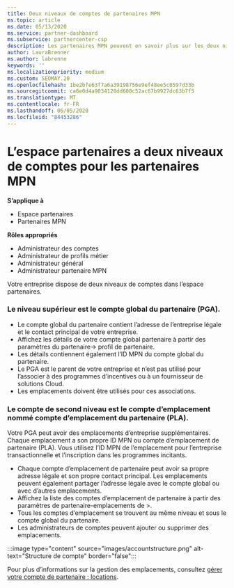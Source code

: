 ```yaml
---
title: Deux niveaux de comptes de partenaires MPN
ms.topic: article
ms.date: 05/13/2020
ms.service: partner-dashboard
ms.subservice: partnercenter-csp
description: Les partenaires MPN peuvent en savoir plus sur les deux niveaux de comptes dans l’espace partenaires, le compte global partenaire (PGA) et le compte d’emplacement du partenaire (PLA).
author: LauraBrenner
ms.author: labrenne
keywords: ''
ms.localizationpriority: medium
ms.custom: SEOMAY.20
ms.openlocfilehash: 1be2bfe63f7a6a39198756e9ef48ee5c0597d33b
ms.sourcegitcommit: ca6e0d4a9034120dd600c52ac67b9927dc63b7f5
ms.translationtype: MT
ms.contentlocale: fr-FR
ms.lasthandoff: 06/05/2020
ms.locfileid: "84453286"
---
```

# <a name="partner-center-has-two-levels-of-accounts-for-mpn-partners"></a>L’espace partenaires a deux niveaux de comptes pour les partenaires MPN

**S’applique à**

- Espace partenaires
- Partenaires MPN

**Rôles appropriés**

- Administrateur des comptes
- Administrateur de profils métier
- Administrateur général
- Administrateur partenaire MPN

Votre entreprise dispose de deux niveaux de comptes dans l’espace partenaires.

### <a name="the-top-level-is-the-partner-global-account-pga"></a>Le niveau supérieur est le compte global du partenaire (PGA).

- Le compte global du partenaire contient l’adresse de l’entreprise légale et le contact principal de votre entreprise. 
- Affichez les détails de votre compte global partenaire à partir des paramètres du partenaire-> profil de partenaire.
- Les détails contiennent également l’ID MPN du compte global du partenaire. 
- Le PGA est le parent de votre entreprise et n’est pas utilisé pour l’associer à des programmes d’incentives ou à un fournisseur de solutions Cloud. 
- Les emplacements doivent être utilisés pour ces associations.

### <a name="the-second-level-account-is-the-location-account-called-partner-location-account-pla"></a>Le compte de second niveau est le compte d’emplacement nommé compte d’emplacement du partenaire (PLA).

Votre PGA peut avoir des emplacements d’entreprise supplémentaires. Chaque emplacement a son propre ID MPN ou compte d’emplacement de partenaire (PLA). Vous utilisez l’ID MPN de l’emplacement pour l’entreprise transactionnelle et l’inscription dans les programmes incitants.

- Chaque compte d’emplacement de partenaire peut avoir sa propre adresse légale et son propre contact principal. Les emplacements peuvent également partager l’adresse légale avec le compte global ou avec d’autres emplacements.
- Affichez la liste des comptes d’emplacement de partenaire à partir des paramètres de partenaire-emplacements de >.
- Tous les comptes d’emplacement se trouvent au même niveau et sous le compte global du partenaire.
- Les administrateurs de comptes peuvent ajouter ou supprimer des emplacements.

:::image type="content" source="images/accountstructure.png" alt-text="Structure de compte" border="false":::

Pour plus d’informations sur la gestion des emplacements, consultez [gérer votre compte de partenaire : locations](manage-locations.md).
